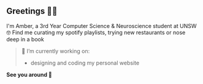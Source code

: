 ## Greetings 👩‍🌾

I'm Amber, a 3rd Year Computer Science & Neuroscience student at UNSW 🤓 Find me curating my spotify playlists, trying new restaurants or nose deep in a book  

> 🔭 I’m currently working on:
> -  designing and coding my personal website

**See you around 👋**

<!--
## Skills 📝
html 
**amborgw/amborgw** is a ✨ _special_ ✨ repository because its `README.md` (this file) appears on your GitHub profile.

Here are some ideas to get you started:

- 🌱 I’m currently learning ...
- 👯 I’m looking to collaborate on ...
- 🤔 I’m looking for help with ...
- 💬 Ask me about ...
- 📫 How to reach me: ...
- 😄 Pronouns: ...
- ⚡ Fun fact: ...
-->
